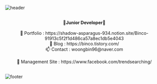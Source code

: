 ![header](https://capsule-render.vercel.app/api?type=waving&&color=gradient&height=100&section=header&fontSize=90)


<div align = "center">

<br/>
<strong>🌱Junior Developer🌱</strong><br><br>
📜 Portfolio : https://shadow-asparagus-934.notion.site/Binco-91913c5f2f1d486ca57a8ec1db5e4043<br>
📝 Blog : https://binco.tistory.com/<br>
📫 Contact : woongbin96@naver.com<br><br>
🏢 Management Site : https://www.facebook.com/trendsearching/<br>

 
<br/>


<!-- [![Hits](https://hits.seeyoufarm.com/api/count/incr/badge.svg?url=https%3A%2F%2Fgithub.com%2Fchajuhui123&count_bg=%23FFD5D5&title_bg=%23FF7575&icon=&icon_color=%23E7E7E7&title=VISIT&edge_flat=false)](https://hits.seeyoufarm.com)
[![Gmail Badge](https://img.shields.io/badge/Gmail-d14836?style=flat-square&logo=Gmail&logoColor=white&link=mailto:jjuhee0913@gmail.com)](mailto:jjuhee0913@gmail.com)
<!-- [![Blog Badge](http://img.shields.io/badge/-Blog-green?style=flat-square&logo=Naver&link=https://blog.naver.com/chajuhui123)](https://blog.naver.com/chajuhui123)
 --> 
  
<!-- ﹏﹏﹏﹏﹏﹏﹏ -->


<!-- 
<img src="https://img.shields.io/badge/JAVA-3776AB?style=flat-square&logo=Java&logoColor=white"/>
<img src="https://img.shields.io/badge/Spring-092E20?style=flat-square&logo=Spring&logoColor=white"/><br>
<img src="https://img.shields.io/badge/HTML-E34F26?style=flat-square&logo=HTML5&logoColor=white"/>
<img src="https://img.shields.io/badge/CSS-1572B6?style=flat-square&logo=CSS3&logoColor=white"/>
<img src="https://img.shields.io/badge/JavaScript-F7DF1E?style=flat-square&logo=JavaScript&logoColor=white"/><br>
<img src="https://img.shields.io/badge/tomcat-007396?style=flat-square&logo=tomcat&logoColor=white"/>
<img src="https://img.shields.io/badge/Git-F05032?style=flat-square&logo=Git&logoColor=white"/>
<img src="https://img.shields.io/badge/eclipse-B7178C?style=flat-square&logo=eclipse&logoColor=white"/>
<img src="https://img.shields.io/badge/SqlDeveloper-FFCA28?style=flat-square&logo=Oracle&logoColor=black"/> -->
 
<!-- <br> -->
<!--  <br> -->

<!-- [![Solved.ac Profile](http://mazassumnida.wtf/api/v2/generate_badge?boj=woongbin96)](https://solved.ac/woongbin96/) -->
 

</div>



<!-- <br/> -->

![footer](https://capsule-render.vercel.app/api?type=waving&&color=gradient&height=100&section=footer&fontSize=90)



<!--
**woongbin-choi/woongbin-choi** is a ✨ _special_ ✨ repository because its `README.md` (this file) appears on your GitHub profile.

Here are some ideas to get you started:

- 🔭 I’m currently working on ...
- 🌱 I’m currently learning ...
- 👯 I’m looking to collaborate on ...
- 🤔 I’m looking for help with ...
- 💬 Ask me about ...
- 📫 How to reach me: ...
- 😄 Pronouns: ...
- ⚡ Fun fact: ...
-->
